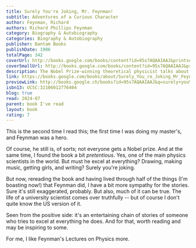 ```yaml
---
title: Surely You're Joking, Mr. Feynman!
subtitle: Adventures of a Curious Character
author: Feynman, Richard
authors: Richard Phillips Feynman
category: Biography & Autobiography
categories: Biography & Autobiography
publisher: Bantam Books
publishDate: 1986
totalPage: 342
coverUrl: http://books.google.com/books/content?id=95s7AQAAIAAJ&printsec=frontcover&img=1&zoom=1&source=gbs_api
coverSmallUrl: http://books.google.com/books/content?id=95s7AQAAIAAJ&printsec=frontcover&img=1&zoom=5&source=gbs_api
description: The Nobel Prize-winning theoretical physicist talks about his adventure-filled life in a series of transcribed taped discussions.
link: https://books.google.com/books/about/Surely_You_re_Joking_Mr_Feynman.html?hl=&id=95s7AQAAIAAJ
previewLink: http://books.google.ch/books?id=95s7AQAAIAAJ&q=surely+you%27re+joking&dq=surely+you%27re+joking&hl=&as_pt=BOOKS&cd=4&source=gbs_api
isbn13: UCSC:32106012776404
blog: true
read: 2024-07
parent: book I've read
layout: book
rating: 7
---
```

  
This is the second time I read this; the first time I was doing my master's, and Feynman was a hero.  
  
Of course, he still is, of sorts; not everyone gets a Nobel prize. And at the same time, I found the book a bit _pretentious_. Yes, one of the main physics scientists in the world. But must he excel at everything? Drawing, making music, getting girls, and writing?  Surely you're joking.  
  
But now, rereading the book and having lived through half of the things (I'm boasting now!) that Feynman did, I have a bit more sympathy for the stories. Sure it's still exaggerated, probably.  But also, much of it can be true.  The life of a university scientist comes over truthfully -- but of course I don't quite know the US version of it.  
  
Seen from the positive side: it's an entertaining chain of stories of someone who tries to excel at everything he does.  And for that, worth reading and may be inspiring to some.    
  
For me, I like Feynman's Lectures on Physics more.